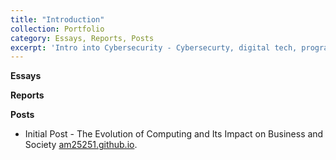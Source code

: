 ```yaml
---
title: "Introduction"
collection: Portfolio
category: Essays, Reports, Posts
excerpt: 'Intro into Cybersecurity - Cybersecurty, digital tech, programming and networking fundemenatls.'
---
```



**Essays**




**Reports**





**Posts**
- Initial Post - The Evolution of Computing and Its Impact on Business and Society [am25251.github.io](https://am25251.github.io/e-portfolio/portfolio/portfolio-1/).
